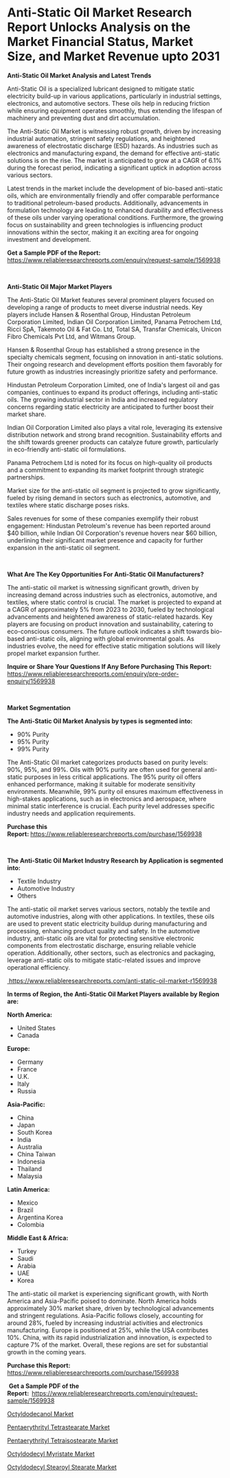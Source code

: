 <p><h1>Anti-Static Oil Market Research Report Unlocks Analysis on the Market Financial Status, Market Size, and Market Revenue upto 2031</h1></p><p><strong>Anti-Static Oil Market Analysis and Latest Trends</strong></p>
<p><p>Anti-Static Oil is a specialized lubricant designed to mitigate static electricity build-up in various applications, particularly in industrial settings, electronics, and automotive sectors. These oils help in reducing friction while ensuring equipment operates smoothly, thus extending the lifespan of machinery and preventing dust and dirt accumulation. </p><p>The Anti-Static Oil Market is witnessing robust growth, driven by increasing industrial automation, stringent safety regulations, and heightened awareness of electrostatic discharge (ESD) hazards. As industries such as electronics and manufacturing expand, the demand for effective anti-static solutions is on the rise. The market is anticipated to grow at a CAGR of 6.1% during the forecast period, indicating a significant uptick in adoption across various sectors.</p><p>Latest trends in the market include the development of bio-based anti-static oils, which are environmentally friendly and offer comparable performance to traditional petroleum-based products. Additionally, advancements in formulation technology are leading to enhanced durability and effectiveness of these oils under varying operational conditions. Furthermore, the growing focus on sustainability and green technologies is influencing product innovations within the sector, making it an exciting area for ongoing investment and development.</p></p>
<p><strong>Get a Sample PDF of the Report:&nbsp;</strong> <a href="https://www.reliableresearchreports.com/enquiry/request-sample/1569938?utm_campaign=8&utm_medium=2&utm_source=Github&utm_content=ia&utm_term=29122024&utm_id=anti-static-oil">https://www.reliableresearchreports.com/enquiry/request-sample/1569938</a></p>
<p>&nbsp;</p>
<p><strong>Anti-Static Oil Major Market Players</strong></p>
<p><p>The Anti-Static Oil Market features several prominent players focused on developing a range of products to meet diverse industrial needs. Key players include Hansen & Rosenthal Group, Hindustan Petroleum Corporation Limited, Indian Oil Corporation Limited, Panama Petrochem Ltd, Ricci SpA, Takemoto Oil & Fat Co. Ltd, Total SA, Transfar Chemicals, Unicon Fibro Chemicals Pvt Ltd, and Witmans Group.</p><p>Hansen & Rosenthal Group has established a strong presence in the specialty chemicals segment, focusing on innovation in anti-static solutions. Their ongoing research and development efforts position them favorably for future growth as industries increasingly prioritize safety and performance.</p><p>Hindustan Petroleum Corporation Limited, one of India's largest oil and gas companies, continues to expand its product offerings, including anti-static oils. The growing industrial sector in India and increased regulatory concerns regarding static electricity are anticipated to further boost their market share.</p><p>Indian Oil Corporation Limited also plays a vital role, leveraging its extensive distribution network and strong brand recognition. Sustainability efforts and the shift towards greener products can catalyze future growth, particularly in eco-friendly anti-static oil formulations.</p><p>Panama Petrochem Ltd is noted for its focus on high-quality oil products and a commitment to expanding its market footprint through strategic partnerships. </p><p>Market size for the anti-static oil segment is projected to grow significantly, fueled by rising demand in sectors such as electronics, automotive, and textiles where static discharge poses risks. </p><p>Sales revenues for some of these companies exemplify their robust engagement: Hindustan Petroleum's revenue has been reported around $40 billion, while Indian Oil Corporation's revenue hovers near $60 billion, underlining their significant market presence and capacity for further expansion in the anti-static oil segment.</p></p>
<p>&nbsp;</p>
<p><strong>What Are The Key Opportunities For Anti-Static Oil Manufacturers?</strong></p>
<p><p>The anti-static oil market is witnessing significant growth, driven by increasing demand across industries such as electronics, automotive, and textiles, where static control is crucial. The market is projected to expand at a CAGR of approximately 5% from 2023 to 2030, fueled by technological advancements and heightened awareness of static-related hazards. Key players are focusing on product innovation and sustainability, catering to eco-conscious consumers. The future outlook indicates a shift towards bio-based anti-static oils, aligning with global environmental goals. As industries evolve, the need for effective static mitigation solutions will likely propel market expansion further.</p></p>
<p><strong>Inquire or Share Your Questions If Any Before Purchasing This Report:</strong> <a href="https://www.reliableresearchreports.com/enquiry/pre-order-enquiry/1569938?utm_campaign=8&utm_medium=2&utm_source=Github&utm_content=ia&utm_term=29122024&utm_id=anti-static-oil">https://www.reliableresearchreports.com/enquiry/pre-order-enquiry/1569938</a></p>
<p>&nbsp;</p>
<p><strong>Market Segmentation</strong></p>
<p><strong>The Anti-Static Oil Market Analysis by types is segmented into:</strong></p>
<p><ul><li>90% Purity</li><li>95% Purity</li><li>99% Purity</li></ul></p>
<p><p>The Anti-Static Oil market categorizes products based on purity levels: 90%, 95%, and 99%. Oils with 90% purity are often used for general anti-static purposes in less critical applications. The 95% purity oil offers enhanced performance, making it suitable for moderate sensitivity environments. Meanwhile, 99% purity oil ensures maximum effectiveness in high-stakes applications, such as in electronics and aerospace, where minimal static interference is crucial. Each purity level addresses specific industry needs and application requirements.</p></p>
<p><strong>Purchase this Report:&nbsp;</strong><a href="https://www.reliableresearchreports.com/purchase/1569938?utm_campaign=8&utm_medium=2&utm_source=Github&utm_content=ia&utm_term=29122024&utm_id=anti-static-oil">https://www.reliableresearchreports.com/purchase/1569938</a></p>
<p>&nbsp;</p>
<p><strong>The Anti-Static Oil Market Industry Research by Application is segmented into:</strong></p>
<p><ul><li>Textile Industry</li><li>Automotive Industry</li><li>Others</li></ul></p>
<p><p>The anti-static oil market serves various sectors, notably the textile and automotive industries, along with other applications. In textiles, these oils are used to prevent static electricity buildup during manufacturing and processing, enhancing product quality and safety. In the automotive industry, anti-static oils are vital for protecting sensitive electronic components from electrostatic discharge, ensuring reliable vehicle operation. Additionally, other sectors, such as electronics and packaging, leverage anti-static oils to mitigate static-related issues and improve operational efficiency.</p></p>
<p><a href="https://www.reliableresearchreports.com/anti-static-oil-market-r1569938?utm_campaign=8&utm_medium=2&utm_source=Github&utm_content=ia&utm_term=29122024&utm_id=anti-static-oil">&nbsp;https://www.reliableresearchreports.com/anti-static-oil-market-r1569938</a></p>
<p><strong>In terms of Region, the Anti-Static Oil Market Players available by Region are:</strong></p>
<p>
    <p> <strong> North America: </strong>
        <ul>
            <li>United States</li>
            <li>Canada</li>
        </ul>
        </p> 
    <p> <strong> Europe: </strong>
        <ul>
            <li>Germany</li>
            <li>France</li>
            <li>U.K.</li>
            <li>Italy</li>
            <li>Russia</li>
        </ul>
        </p> 
    <p> <strong> Asia-Pacific: </strong>
        <ul>
            <li>China</li>
            <li>Japan</li>
            <li>South Korea</li>
            <li>India</li>
            <li>Australia</li>
            <li>China Taiwan</li>
            <li>Indonesia</li>
            <li>Thailand</li>
            <li>Malaysia</li>
        </ul>
        </p> 
    <p> <strong> Latin America: </strong>
        <ul>
            <li>Mexico</li>
            <li>Brazil</li>
            <li>Argentina Korea</li>
            <li>Colombia</li>
        </ul>
        </p> 
    <p> <strong> Middle East & Africa: </strong>
        <ul>
            <li>Turkey</li>
            <li>Saudi</li>
            <li>Arabia</li>
            <li>UAE</li>
            <li>Korea</li>
        </ul>
    </p>
    </p>
<p><p>The anti-static oil market is experiencing significant growth, with North America and Asia-Pacific poised to dominate. North America holds approximately 30% market share, driven by technological advancements and stringent regulations. Asia-Pacific follows closely, accounting for around 28%, fueled by increasing industrial activities and electronics manufacturing. Europe is positioned at 25%, while the USA contributes 10%. China, with its rapid industrialization and innovation, is expected to capture 7% of the market. Overall, these regions are set for substantial growth in the coming years.</p></p>
<p><strong>Purchase this Report: </strong><a href="https://www.reliableresearchreports.com/purchase/1569938?utm_campaign=8&utm_medium=2&utm_source=Github&utm_content=ia&utm_term=29122024&utm_id=anti-static-oil">https://www.reliableresearchreports.com/purchase/1569938</a></p>
<p>&nbsp;<strong>Get a Sample PDF of the Report:&nbsp;&nbsp;</strong><a href="https://www.reliableresearchreports.com/enquiry/request-sample/1569938?utm_campaign=8&utm_medium=2&utm_source=Github&utm_content=ia&utm_term=29122024&utm_id=anti-static-oil">https://www.reliableresearchreports.com/enquiry/request-sample/1569938</a></p>
<p><strong></strong></p>
<p><p><a href="https://github.com/wileonie19657/Market-Research-Report-List-1/blob/main/octyldodecanol-market.md?utm_campaign=8&utm_medium=2&utm_source=Github&utm_content=ia&utm_term=29122024&utm_id=anti-static-oil">Octyldodecanol Market</a></p><p><a href="https://github.com/bornergabrielle89/Market-Research-Report-List-1/blob/main/pentaerythrityl-tetrastearate-market.md?utm_campaign=8&utm_medium=2&utm_source=Github&utm_content=ia&utm_term=29122024&utm_id=anti-static-oil">Pentaerythrityl Tetrastearate Market</a></p><p><a href="https://github.com/toldenargelia86/Market-Research-Report-List-1/blob/main/pentaerythrityl-tetraisostearate-market.md?utm_campaign=8&utm_medium=2&utm_source=Github&utm_content=ia&utm_term=29122024&utm_id=anti-static-oil">Pentaerythrityl Tetraisostearate Market</a></p><p><a href="https://github.com/mcfred89/Market-Research-Report-List-1/blob/main/octyldodecyl-myristate-market.md?utm_campaign=8&utm_medium=2&utm_source=Github&utm_content=ia&utm_term=29122024&utm_id=anti-static-oil">Octyldodecyl Myristate Market</a></p><p><a href="https://github.com/comasnickie/Market-Research-Report-List-1/blob/main/octyldodecyl-stearoyl-stearate-market.md?utm_campaign=8&utm_medium=2&utm_source=Github&utm_content=ia&utm_term=29122024&utm_id=anti-static-oil">Octyldodecyl Stearoyl Stearate Market</a></p></p>